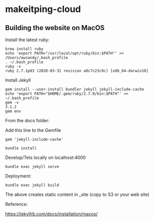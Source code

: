 # makeitping-cloud

## Building the website on MacOS

Install the latest ruby:

```
brew install ruby
echo 'export PATH="/usr/local/opt/ruby/bin:$PATH"' >> /Users/awsandy/.bash_profile
. ~/.bash_profile
ruby -v
ruby 2.7.1p83 (2020-03-31 revision a0c7c23c9c) [x86_64-darwin18]
```

Install Jekyll

```
gem install --user-install bundler jekyll jekyll-include-cache
echo 'export PATH="$HOME/.gem/ruby/2.7.0/bin:$PATH"' >> ~/.bash_profile
gem -v
3.1.2
gem env
```

From the docs folder:

Add this line to the Gemfile
```
gem 'jekyll-include-cache'
```


```
bundle install
```

Develop/Tets locally on localhost:4000

```
bundle exec jekyll serve
```


Deployment:
```
bundle exec jekyll build
```

The above creates static content in _site (copy to S3 or your web site)



Reference:

https://jekyllrb.com/docs/installation/macos/
